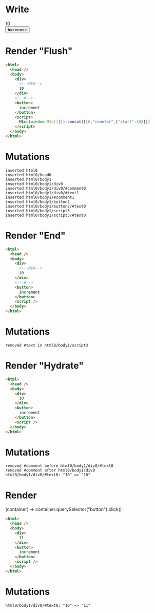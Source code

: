# Write
  <body><div><!M$0>10</div><!#><button>increment</button></body><script>M$c=(window.M$c||[]).concat([[0,"counter",{"start":10}]])</script>


# Render "Flush"
```html
<html>
  <head />
  <body>
    <div>
      <!--M$0-->
      10
    </div>
    <!--#-->
    <button>
      increment
    </button>
    <script>
      M$c=(window.M$c||[]).concat([[0,"counter",{"start":10}]])
    </script>
  </body>
</html>
```

# Mutations
```
inserted html0
inserted html0/head0
inserted html0/body1
inserted html0/body1/div0
inserted html0/body1/div0/#comment0
inserted html0/body1/div0/#text1
inserted html0/body1/#comment1
inserted html0/body1/button2
inserted html0/body1/button2/#text0
inserted html0/body1/script3
inserted html0/body1/script3/#text0
```


# Render "End"
```html
<html>
  <head />
  <body>
    <div>
      <!--M$0-->
      10
    </div>
    <!--#-->
    <button>
      increment
    </button>
    <script />
  </body>
</html>
```

# Mutations
```
removed #text in html0/body1/script3
```


# Render "Hydrate"
```html
<html>
  <head />
  <body>
    <div>
      10
    </div>
    <button>
      increment
    </button>
    <script />
  </body>
</html>
```

# Mutations
```
removed #comment before html0/body1/div0/#text0
removed #comment after html0/body1/div0
html0/body1/div0/#text0: "10" => "10"
```


# Render 
(container) => container.querySelector("button").click()

```html
<html>
  <head />
  <body>
    <div>
      11
    </div>
    <button>
      increment
    </button>
    <script />
  </body>
</html>
```

# Mutations
```
html0/body1/div0/#text0: "10" => "11"
```